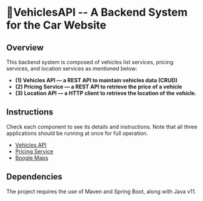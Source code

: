 # 🚗VehiclesAPI -- A Backend System for the Car Website

## Overview 
This backend system is composed of vehicles list services,
pricing services, and location services as mentioned below: 
* **(1) Vehicles API — a REST API to maintain vehicles data (CRUD)**
* **(2) Pricing Service — a REST API to retrieve the price of a vehicle**
* **(3) Location API — a HTTP client to retrieve the location of the vehicle.**

## Instructions 

Check each component to see its details and instructions. Note that all three applications
should be running at once for full operation.

- [Vehicles API](vehicles-api/README.md)
- [Pricing Service](pricing-service/README.md)
- [Boogle Maps](boogle-maps/README.md)

## Dependencies 

The project requires the use of Maven and Spring Boot, along with Java v11.
